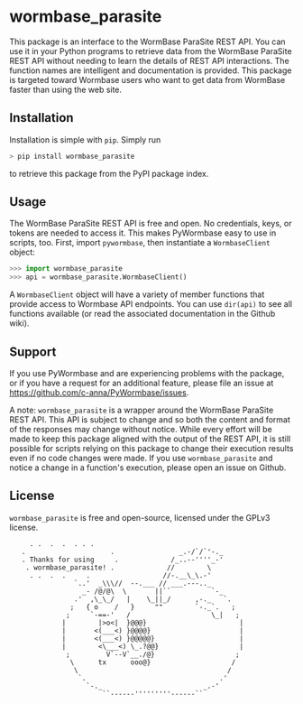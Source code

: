 # wormbase_parasite
This package is an interface to the WormBase ParaSite REST API. You can use it in your Python programs to retrieve data from the WormBase ParaSite REST API without needing to learn the details of REST API interactions. The function names are intelligent and documentation is provided. This package is targeted toward Wormbase users who want to get data from WormBase faster than using the web site.

## Installation
Installation is simple with `pip`. Simply run

```Python
> pip install wormbase_parasite
```

to retrieve this package from the PyPI package index.

## Usage
The WormBase ParaSite REST API is free and open. No credentials, keys, or tokens are needed to access it. This makes PyWormbase easy to use in scripts, too. First, import `pywormbase`, then instantiate a `WormbaseClient` object:

```Python
>>> import wormbase_parasite
>>> api = wormbase_parasite.WormbaseClient()
```

A `WormbaseClient` object will have a variety of member functions that provide access to Wormbase API endpoints. You can use `dir(api)` to see all functions available (or read the associated documentation in the Github wiki).

## Support
If you use PyWormbase and are experiencing problems with the package, or if you have a request for an additional feature, please file an issue at https://github.com/c-anna/PyWormbase/issues.

A note: `wormbase_parasite` is a wrapper around the WormBase ParaSite REST API. This API is subject to change and so both the content and format of the responses may change without notice. While every effort will be made to keep this package aligned with the output of the REST API, it is still possible for scripts relying on this package to change their execution results even if no code changes were made. If you use `wormbase_parasite` and notice a change in a function's execution, please open an issue on Github.

## License
`wormbase_parasite` is free and open-source, licensed under the GPLv3 license.

```
     . .  .  .  . . .
   .                     .                _.-/`/`'-._
   . Thanks for using     .             /_..--''''_-'
    . wormbase_parasite! .             //        \
     . .  .  .     .                  //-.__\_\.-'
                `..'  _\\\//  --.___ // ___.---.._
                  _- /@/@\  \       ||``          `-_
                .'  ,\_\_/   |    \_||_/      ,-._   `.
               ;   { o    /   }     ""        `-._`.   ;
              ;     `-==-'   /                    \_|   ;
             |        |>o<|  }@@@}                       |
             |       <(___<) }@@@@}                      |
             |       <(___<) }@@@@@}                     |
             |        <\___<) \_.?@@}                    |
              ;         V`--V`__./@}                    ;
               \      tx      ooo@}                    /
                \                                     /
                 `.                                 .'
                   `-._                         _.-'
                       ``------'''''''''------``
```

